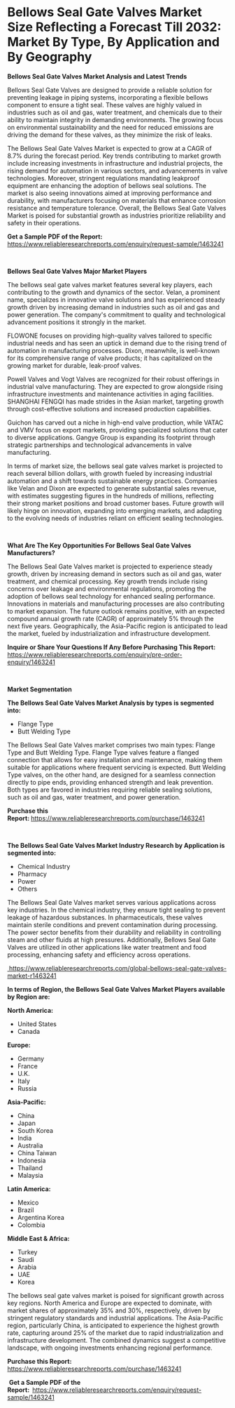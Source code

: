 <p><h1>Bellows Seal Gate Valves Market Size Reflecting a Forecast Till 2032: Market By Type, By Application and By Geography</h1></p><p><strong>Bellows Seal Gate Valves Market Analysis and Latest Trends</strong></p>
<p><p>Bellows Seal Gate Valves are designed to provide a reliable solution for preventing leakage in piping systems, incorporating a flexible bellows component to ensure a tight seal. These valves are highly valued in industries such as oil and gas, water treatment, and chemicals due to their ability to maintain integrity in demanding environments. The growing focus on environmental sustainability and the need for reduced emissions are driving the demand for these valves, as they minimize the risk of leaks.</p><p>The Bellows Seal Gate Valves Market is expected to grow at a CAGR of 8.7% during the forecast period. Key trends contributing to market growth include increasing investments in infrastructure and industrial projects, the rising demand for automation in various sectors, and advancements in valve technologies. Moreover, stringent regulations mandating leakproof equipment are enhancing the adoption of bellows seal solutions. The market is also seeing innovations aimed at improving performance and durability, with manufacturers focusing on materials that enhance corrosion resistance and temperature tolerance. Overall, the Bellows Seal Gate Valves Market is poised for substantial growth as industries prioritize reliability and safety in their operations.</p></p>
<p><strong>Get a Sample PDF of the Report:&nbsp;</strong> <a href="https://www.reliableresearchreports.com/enquiry/request-sample/1463241?utm_campaign=3136&utm_medium=2&utm_source=Github&utm_content=ia&utm_term=16042025&utm_id=bellows-seal-gate-valves">https://www.reliableresearchreports.com/enquiry/request-sample/1463241</a></p>
<p>&nbsp;</p>
<p><strong>Bellows Seal Gate Valves Major Market Players</strong></p>
<p><p>The bellows seal gate valves market features several key players, each contributing to the growth and dynamics of the sector. Velan, a prominent name, specializes in innovative valve solutions and has experienced steady growth driven by increasing demand in industries such as oil and gas and power generation. The company's commitment to quality and technological advancement positions it strongly in the market. </p><p>FLOWONE focuses on providing high-quality valves tailored to specific industrial needs and has seen an uptick in demand due to the rising trend of automation in manufacturing processes. Dixon, meanwhile, is well-known for its comprehensive range of valve products; it has capitalized on the growing market for durable, leak-proof valves.</p><p>Powell Valves and Vogt Valves are recognized for their robust offerings in industrial valve manufacturing. They are expected to grow alongside rising infrastructure investments and maintenance activities in aging facilities. SHANGHAI FENGQI has made strides in the Asian market, targeting growth through cost-effective solutions and increased production capabilities.</p><p>Guichon has carved out a niche in high-end valve production, while VATAC and VMV focus on export markets, providing specialized solutions that cater to diverse applications. Gangye Group is expanding its footprint through strategic partnerships and technological advancements in valve manufacturing.</p><p>In terms of market size, the bellows seal gate valves market is projected to reach several billion dollars, with growth fueled by increasing industrial automation and a shift towards sustainable energy practices. Companies like Velan and Dixon are expected to generate substantial sales revenue, with estimates suggesting figures in the hundreds of millions, reflecting their strong market positions and broad customer bases. Future growth will likely hinge on innovation, expanding into emerging markets, and adapting to the evolving needs of industries reliant on efficient sealing technologies.</p></p>
<p>&nbsp;</p>
<p><strong>What Are The Key Opportunities For Bellows Seal Gate Valves Manufacturers?</strong></p>
<p><p>The Bellows Seal Gate Valves market is projected to experience steady growth, driven by increasing demand in sectors such as oil and gas, water treatment, and chemical processing. Key growth trends include rising concerns over leakage and environmental regulations, promoting the adoption of bellows seal technology for enhanced sealing performance. Innovations in materials and manufacturing processes are also contributing to market expansion. The future outlook remains positive, with an expected compound annual growth rate (CAGR) of approximately 5% through the next five years. Geographically, the Asia-Pacific region is anticipated to lead the market, fueled by industrialization and infrastructure development.</p></p>
<p><strong>Inquire or Share Your Questions If Any Before Purchasing This Report:</strong> <a href="https://www.reliableresearchreports.com/enquiry/pre-order-enquiry/1463241?utm_campaign=3136&utm_medium=2&utm_source=Github&utm_content=ia&utm_term=16042025&utm_id=bellows-seal-gate-valves">https://www.reliableresearchreports.com/enquiry/pre-order-enquiry/1463241</a></p>
<p>&nbsp;</p>
<p><strong>Market Segmentation</strong></p>
<p><strong>The Bellows Seal Gate Valves Market Analysis by types is segmented into:</strong></p>
<p><ul><li>Flange Type</li><li>Butt Welding Type</li></ul></p>
<p><p>The Bellows Seal Gate Valves market comprises two main types: Flange Type and Butt Welding Type. Flange Type valves feature a flanged connection that allows for easy installation and maintenance, making them suitable for applications where frequent servicing is expected. Butt Welding Type valves, on the other hand, are designed for a seamless connection directly to pipe ends, providing enhanced strength and leak prevention. Both types are favored in industries requiring reliable sealing solutions, such as oil and gas, water treatment, and power generation.</p></p>
<p><strong>Purchase this Report:&nbsp;</strong><a href="https://www.reliableresearchreports.com/purchase/1463241?utm_campaign=3136&utm_medium=2&utm_source=Github&utm_content=ia&utm_term=16042025&utm_id=bellows-seal-gate-valves">https://www.reliableresearchreports.com/purchase/1463241</a></p>
<p>&nbsp;</p>
<p><strong>The Bellows Seal Gate Valves Market Industry Research by Application is segmented into:</strong></p>
<p><ul><li>Chemical Industry</li><li>Pharmacy</li><li>Power</li><li>Others</li></ul></p>
<p><p>The Bellows Seal Gate Valves market serves various applications across key industries. In the chemical industry, they ensure tight sealing to prevent leakage of hazardous substances. In pharmaceuticals, these valves maintain sterile conditions and prevent contamination during processing. The power sector benefits from their durability and reliability in controlling steam and other fluids at high pressures. Additionally, Bellows Seal Gate Valves are utilized in other applications like water treatment and food processing, enhancing safety and efficiency across operations.</p></p>
<p><a href="https://www.reliableresearchreports.com/global-bellows-seal-gate-valves-market-r1463241?utm_campaign=3136&utm_medium=2&utm_source=Github&utm_content=ia&utm_term=16042025&utm_id=bellows-seal-gate-valves">&nbsp;https://www.reliableresearchreports.com/global-bellows-seal-gate-valves-market-r1463241</a></p>
<p><strong>In terms of Region, the Bellows Seal Gate Valves Market Players available by Region are:</strong></p>
<p>
    <p> <strong> North America: </strong>
        <ul>
            <li>United States</li>
            <li>Canada</li>
        </ul>
        </p> 
    <p> <strong> Europe: </strong>
        <ul>
            <li>Germany</li>
            <li>France</li>
            <li>U.K.</li>
            <li>Italy</li>
            <li>Russia</li>
        </ul>
        </p> 
    <p> <strong> Asia-Pacific: </strong>
        <ul>
            <li>China</li>
            <li>Japan</li>
            <li>South Korea</li>
            <li>India</li>
            <li>Australia</li>
            <li>China Taiwan</li>
            <li>Indonesia</li>
            <li>Thailand</li>
            <li>Malaysia</li>
        </ul>
        </p> 
    <p> <strong> Latin America: </strong>
        <ul>
            <li>Mexico</li>
            <li>Brazil</li>
            <li>Argentina Korea</li>
            <li>Colombia</li>
        </ul>
        </p> 
    <p> <strong> Middle East & Africa: </strong>
        <ul>
            <li>Turkey</li>
            <li>Saudi</li>
            <li>Arabia</li>
            <li>UAE</li>
            <li>Korea</li>
        </ul>
    </p>
    </p>
<p><p>The bellows seal gate valves market is poised for significant growth across key regions. North America and Europe are expected to dominate, with market shares of approximately 35% and 30%, respectively, driven by stringent regulatory standards and industrial applications. The Asia-Pacific region, particularly China, is anticipated to experience the highest growth rate, capturing around 25% of the market due to rapid industrialization and infrastructure development. The combined dynamics suggest a competitive landscape, with ongoing investments enhancing regional performance.</p></p>
<p><strong>Purchase this Report: </strong><a href="https://www.reliableresearchreports.com/purchase/1463241?utm_campaign=3136&utm_medium=2&utm_source=Github&utm_content=ia&utm_term=16042025&utm_id=bellows-seal-gate-valves">https://www.reliableresearchreports.com/purchase/1463241</a></p>
<p>&nbsp;<strong>Get a Sample PDF of the Report:&nbsp;&nbsp;</strong><a href="https://www.reliableresearchreports.com/enquiry/request-sample/1463241?utm_campaign=3136&utm_medium=2&utm_source=Github&utm_content=ia&utm_term=16042025&utm_id=bellows-seal-gate-valves">https://www.reliableresearchreports.com/enquiry/request-sample/1463241</a></p>
<p><strong></strong></p>
<p><p></p><p></p><p></p></p>